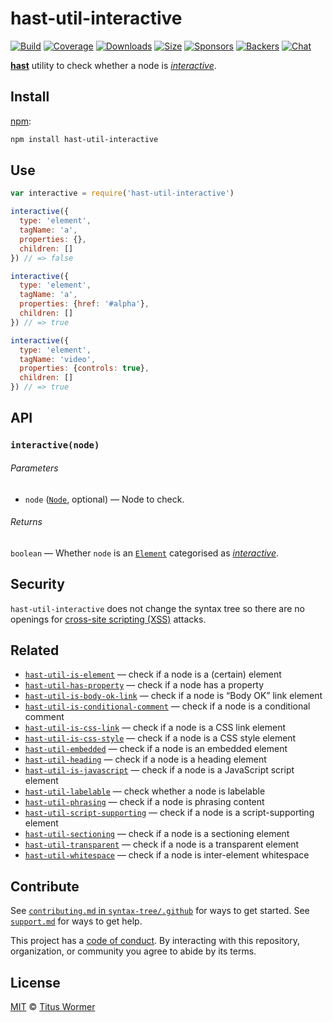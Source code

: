 # hast-util-interactive

[![Build][build-badge]][build]
[![Coverage][coverage-badge]][coverage]
[![Downloads][downloads-badge]][downloads]
[![Size][size-badge]][size]
[![Sponsors][sponsors-badge]][collective]
[![Backers][backers-badge]][collective]
[![Chat][chat-badge]][chat]

[**hast**][hast] utility to check whether a node is [*interactive*][spec].

## Install

[npm][]:

```sh
npm install hast-util-interactive
```

## Use

```js
var interactive = require('hast-util-interactive')

interactive({
  type: 'element',
  tagName: 'a',
  properties: {},
  children: []
}) // => false

interactive({
  type: 'element',
  tagName: 'a',
  properties: {href: '#alpha'},
  children: []
}) // => true

interactive({
  type: 'element',
  tagName: 'video',
  properties: {controls: true},
  children: []
}) // => true
```

## API

### `interactive(node)`

###### Parameters

*   `node` ([`Node`][node], optional) — Node to check.

###### Returns

`boolean` — Whether `node` is an [`Element`][element] categorised as
[*interactive*][spec].

## Security

`hast-util-interactive` does not change the syntax tree so there are no openings
for [cross-site scripting (XSS)][xss] attacks.

## Related

*   [`hast-util-is-element`](https://github.com/syntax-tree/hast-util-is-element)
    — check if a node is a (certain) element
*   [`hast-util-has-property`](https://github.com/syntax-tree/hast-util-has-property)
    — check if a node has a property
*   [`hast-util-is-body-ok-link`](https://github.com/rehypejs/rehype-minify/tree/HEAD/packages/hast-util-is-body-ok-link)
    — check if a node is “Body OK” link element
*   [`hast-util-is-conditional-comment`](https://github.com/rehypejs/rehype-minify/tree/HEAD/packages/hast-util-is-conditional-comment)
    — check if a node is a conditional comment
*   [`hast-util-is-css-link`](https://github.com/rehypejs/rehype-minify/tree/HEAD/packages/hast-util-is-css-link)
    — check if a node is a CSS link element
*   [`hast-util-is-css-style`](https://github.com/rehypejs/rehype-minify/tree/HEAD/packages/hast-util-is-css-style)
    — check if a node is a CSS style element
*   [`hast-util-embedded`](https://github.com/syntax-tree/hast-util-embedded)
    — check if a node is an embedded element
*   [`hast-util-heading`](https://github.com/syntax-tree/hast-util-heading)
    — check if a node is a heading element
*   [`hast-util-is-javascript`](https://github.com/rehypejs/rehype-minify/tree/HEAD/packages/hast-util-is-javascript)
    — check if a node is a JavaScript script element
*   [`hast-util-labelable`](https://github.com/syntax-tree/hast-util-labelable)
    — check whether a node is labelable
*   [`hast-util-phrasing`](https://github.com/syntax-tree/hast-util-phrasing)
    — check if a node is phrasing content
*   [`hast-util-script-supporting`](https://github.com/syntax-tree/hast-util-script-supporting)
    — check if a node is a script-supporting element
*   [`hast-util-sectioning`](https://github.com/syntax-tree/hast-util-sectioning)
    — check if a node is a sectioning element
*   [`hast-util-transparent`](https://github.com/syntax-tree/hast-util-transparent)
    — check if a node is a transparent element
*   [`hast-util-whitespace`](https://github.com/syntax-tree/hast-util-whitespace)
    — check if a node is inter-element whitespace

## Contribute

See [`contributing.md` in `syntax-tree/.github`][contributing] for ways to get
started.
See [`support.md`][support] for ways to get help.

This project has a [code of conduct][coc].
By interacting with this repository, organization, or community you agree to
abide by its terms.

## License

[MIT][license] © [Titus Wormer][author]

<!-- Definition -->

[build-badge]: https://github.com/syntax-tree/hast-util-interactive/workflows/main/badge.svg

[build]: https://github.com/syntax-tree/hast-util-interactive/actions

[coverage-badge]: https://img.shields.io/codecov/c/github/syntax-tree/hast-util-interactive.svg

[coverage]: https://codecov.io/github/syntax-tree/hast-util-interactive

[downloads-badge]: https://img.shields.io/npm/dm/hast-util-interactive.svg

[downloads]: https://www.npmjs.com/package/hast-util-interactive

[size-badge]: https://img.shields.io/bundlephobia/minzip/hast-util-interactive.svg

[size]: https://bundlephobia.com/result?p=hast-util-interactive

[sponsors-badge]: https://opencollective.com/unified/sponsors/badge.svg

[backers-badge]: https://opencollective.com/unified/backers/badge.svg

[collective]: https://opencollective.com/unified

[chat-badge]: https://img.shields.io/badge/chat-discussions-success.svg

[chat]: https://github.com/syntax-tree/unist/discussions

[npm]: https://docs.npmjs.com/cli/install

[license]: license

[author]: https://wooorm.com

[contributing]: https://github.com/syntax-tree/.github/blob/HEAD/contributing.md

[support]: https://github.com/syntax-tree/.github/blob/HEAD/support.md

[coc]: https://github.com/syntax-tree/.github/blob/HEAD/code-of-conduct.md

[hast]: https://github.com/syntax-tree/hast

[node]: https://github.com/syntax-tree/unist#node

[element]: https://github.com/syntax-tree/hast#element

[spec]: https://html.spec.whatwg.org/#interactive-content

[xss]: https://en.wikipedia.org/wiki/Cross-site_scripting
